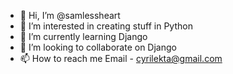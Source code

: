 - 👋 Hi, I’m @samlessheart
- 👀 I’m interested in creating stuff in Python
- 🌱 I’m currently learning Django
- 💞️ I’m looking to collaborate on Django 
- 📫 How to reach me Email - cyrilekta@gmail.com

<!---
samlessheart/samlessheart is a ✨ special ✨ repository because its `README.md` (this file) appears on your GitHub profile.
You can click the Preview link to take a look at your changes.
--->
